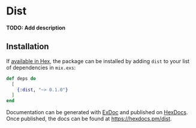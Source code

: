 # Dist

**TODO: Add description**

## Installation

If [available in Hex](https://hex.pm/docs/publish), the package can be installed
by adding `dist` to your list of dependencies in `mix.exs`:

```elixir
def deps do
  [
    {:dist, "~> 0.1.0"}
  ]
end
```

Documentation can be generated with [ExDoc](https://github.com/elixir-lang/ex_doc)
and published on [HexDocs](https://hexdocs.pm). Once published, the docs can
be found at <https://hexdocs.pm/dist>.



